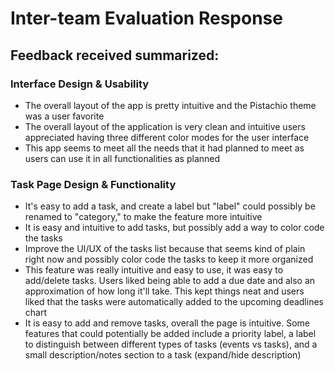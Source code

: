 # Inter-team Evaluation Response

## Feedback received summarized:
### Interface Design & Usability
- The overall layout of the app is pretty intuitive and the Pistachio theme was a user favorite
- The overall layout of the application is very clean and intuitive users appreciated having three different color modes for the user interface
- This app seems to meet all the needs that it had planned to meet as users can use it in all functionalities as planned

### Task Page Design & Functionality
- It's easy to add a task, and create a label but "label" could possibly be renamed to "category," to make the feature more intuitive
- It is easy and intuitive to add tasks, but possibly add a way to color code the tasks
- Improve the UI/UX of the tasks list because that seems kind of plain right now and possibly color code the tasks to keep it more organized
- This feature was really intuitive and easy to use, it was easy to add/delete tasks. Users liked being able to add a due date and also an approximation of how long it'll take. This kept things neat and users liked that the tasks were automatically added to the upcoming deadlines chart
- It is easy to add and remove tasks, overall the page is intuitive. Some features that could potentially be added include a priority label, a label to distinguish between different types of tasks (events vs tasks), and a small description/notes section to a task (expand/hide description)
